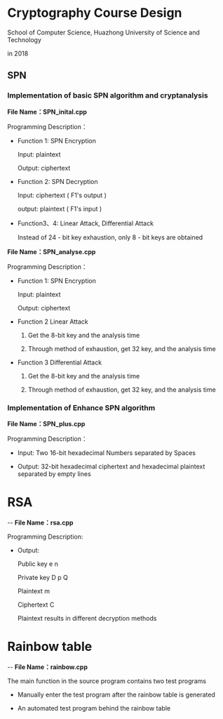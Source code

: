 # Cryptography Course Design

School of Computer Science, Huazhong University of Science and Technology

in 2018 

## SPN
### Implementation of basic SPN algorithm and cryptanalysis
**File Name：SPN_inital.cpp**

Programming Description：

- Function 1: SPN Encryption

	Input: plaintext

	Output: ciphertext

- Function 2: SPN Decryption

	Input: ciphertext ( F1's output )
	
	output: plaintext ( F1's input )


- Function3、4: Linear Attack, Differential Attack

	Instead of 24 - bit key exhaustion, only 8 - bit keys are obtained

**File Name：SPN_analyse.cpp**

Programming Description：

- Function 1: SPN Encryption

	Input: plaintext

	Output: ciphertext

- Function 2 Linear Attack

	1. Get the 8-bit key and the analysis time

	2. Through method of exhaustion, get 32 key, and the analysis time

- Function 3 Differential Attack

	1. Get the 8-bit key and the analysis time

	2. Through method of exhaustion, get 32 key, and the analysis time


### Implementation of Enhance SPN algorithm

**File Name：SPN_plus.cpp**

Programming Description：

- Input: Two 16-bit hexadecimal Numbers separated by Spaces
	
- Output: 32-bit hexadecimal ciphertext and hexadecimal plaintext separated by empty lines


# RSA
--
**File Name：rsa.cpp**

Programming Description:

- Output:

	Public key e n

	Private key D p Q

	Plaintext m

	Ciphertext C

	Plaintext results in different decryption methods

# Rainbow table
--
**File Name：rainbow.cpp**

The main function in the source program contains two test programs

- Manually enter the test program after the rainbow table is generated

- An automated test program behind the rainbow table
